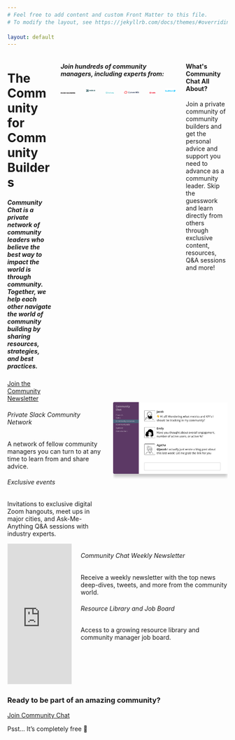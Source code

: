```yaml
---
# Feel free to add content and custom Front Matter to this file.
# To modify the layout, see https://jekyllrb.com/docs/themes/#overriding-theme-defaults

layout: default
---
```

<div class="columns">
  <div class="column col-10 col-mx-auto  text-center py-32">
    <h1 class="text-primary">The Community for Community Builders</h1>
    <h5 class="text-normal">Community Chat is a private network of community leaders who believe the best way to impact the world is through community. Together, we help each other navigate the world of community building by sharing resources, strategies, and best practices. </h5>
    <div class="py-8">
      <a class="btn btn-lg btn-primary m-2" href="https://commchat.commsor.com/">Join the Community</a>
      <a class="btn btn-lg btn-outline btn-dark m-2" href="/newsletter">Newsletter</a>
    </div>
  </div>
  <div class="column col-12 text-center bg-gray p-8 pt-12 mb-32 br">
    <h5>Join hundreds of community managers, including experts from:</h5>
    <div class="columns col-x-align">
      <div class="column col-2 col-md-4 col-sm-6 text-center">
        <img class="my-2" style="max-width: 90%" src="assets/indiehackers.png">
      </div>
      <div class="column col-2 col-md-4 col-sm-6 text-center">
        <img style="max-width: 90%" src="assets/zendesk.png">
      </div>
      <div class="column col-2 col-md-4 col-sm-6 text-center">
        <img style="max-width: 90%" src="assets/godaddy.png">
      </div>
      <div class="column col-2 col-md-4 col-sm-6 text-center">
        <img style="max-width: 90%" src="assets/convertkit.png">
      </div>
      <div class="column col-2 col-md-4 col-sm-6 text-center">
        <img style="max-width: 90%" src="assets/twilio.png">
      </div>
      <div class="column col-2 col-md-4 col-sm-6 text-center">
        <img style="max-width: 90%" src="assets/twitter.png">
      </div>
    </div>
  </div>

  
  <div class="column col-12 mt-8 text-center">
    <h4>What's Community Chat All About?</h4>
    <p>Join a private community of community builders and get the personal advice and support you need to advance as a community leader. Skip the guesswork and learn directly from others through exclusive content, resources, Q&A sessions and more!</p>
  </div>
</div>
<div class="columns col-x-align my-16">
  <div class="column col-5 col-sm-12 col-mr-auto my-8">
    <h6>Private Slack Community Network</h6>
    <p>A network of fellow community managers you can turn to at any time to learn from and share advice.</p>
    <h6>Exclusive events</h6>
    <p>Invitations to exclusive digital Zoom hangouts, meet ups in major cities, and Ask-Me-Anything Q&A sessions with industry experts.</p>
  </div>
  <div class="column col-6 col-sm-12 my-8">
    <img style="width: 100%;   box-shadow: 0 8px 6px -1px rgba(0, 0, 0, 0.2);" src="assets/slack-img.png"/>
  </div>
</div>
<div class="columns col-x-align my-16">
  <div class="column col-6 col-sm-12 my-8">
    <iframe src="https://commchat.substack.com/embed" width="100%" height="320" style="border:1px solid #EEE; background:white;" frameborder="0" scrolling="no"></iframe>
  </div>
  <div class="column col-5 col-sm-12 col-ml-auto my-8">
    <h6>Community Chat Weekly Newsletter</h6>
    <p>Receive a weekly newsletter with the top news deep-dives, tweets, and more from the community world.</p>
    <h6>Resource Library and Job Board</h6>
    <p>Access to a growing resource library and community manager job board.</p>
  </div>
</div>

<div class="columns my-32">
  <div class="column col-12 text-center bg-primary br p-8">
  <h3>Ready to be part of an amazing community?</h3>
  <a class="btn btn-lg my-4" href="https://commchat.commsor.com/">Join Community Chat</a>
  <p>Psst... It’s completely free 🤗</p>
  </div>
</div>
